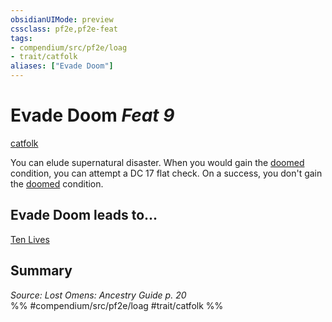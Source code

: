 ```yaml
---
obsidianUIMode: preview
cssclass: pf2e,pf2e-feat
tags:
- compendium/src/pf2e/loag
- trait/catfolk
aliases: ["Evade Doom"]
---
```

# Evade Doom  *Feat 9*  
[catfolk](../../rules/traits/catfolk-b1.md)  


You can elude supernatural disaster. When you would gain the [doomed](../../rules/conditions.md#Doomed) condition, you can attempt a DC 17 flat check. On a success, you don't gain the [doomed](../../rules/conditions.md#Doomed) condition.

## Evade Doom leads to...

[Ten Lives](ten-lives-loag.md)

## Summary

*Source: Lost Omens: Ancestry Guide p. 20*  
%% #compendium/src/pf2e/loag #trait/catfolk %%